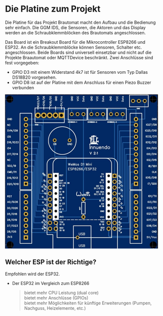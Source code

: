 # Die Platine zum Projekt

Die Platine für das Projekt Brautomat macht den Aufbau und die Bedienung sehr einfach. Die GGM IDS, die Sensoren, die Aktoren und das Display werden an die Schraubklemmblöcken des Brautomats angeschlossen.

Das Board ist ein Breakout Board für die Mikrocontroller ESP8266 und ESP32. An die Schraubklemmblöcke können Sensoren, Schalter etc. angeschlossen. Beide Boards sind universell einsetzbar und nicht auf die Projekte Braautomat oder MQTTDevice beschränkt. Zwei Anschlüsse sind fest vorgegeben:

* GPIO D3 mit einem Widerstand 4k7 ist für Sensoren vom Typ Dallas DS18B20 vorgesehen.
* GPIO D8 ist auf der Platine mit dem Anschluss für einen Piezo Buzzer verbunden

![Platine 2](/docs/img/Platine21.jpg)

## Welcher ESP ist der Richtige?

Empfohlen wird der ESP32.

* Der ESP32 im Vergleich zum ESP8266
    > bietet mehr CPU Leistung (dual core)\
    > bietet mehr Anschlüsse (GPIOs)\
    > bietet mehr Möglichkeiten für künftige Erweiterungen (Pumpen, Nachguss, Heizelemente, etc.)
